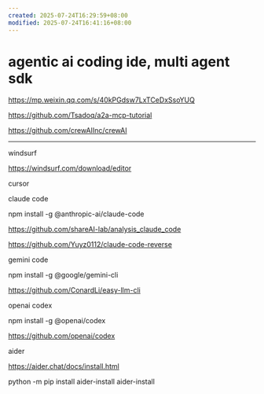 ```yaml
---
created: 2025-07-24T16:29:59+08:00
modified: 2025-07-24T16:41:16+08:00
---
```


# agentic ai coding ide, multi agent sdk

https://mp.weixin.qq.com/s/40kPGdsw7LxTCeDxSsoYUQ

https://github.com/Tsadoq/a2a-mcp-tutorial

https://github.com/crewAIInc/crewAI

---

windsurf

https://windsurf.com/download/editor

cursor

claude code

npm install -g @anthropic-ai/claude-code

https://github.com/shareAI-lab/analysis_claude_code

https://github.com/Yuyz0112/claude-code-reverse

gemini code

npm install -g @google/gemini-cli

https://github.com/ConardLi/easy-llm-cli

openai codex

npm install -g @openai/codex

https://github.com/openai/codex

aider

https://aider.chat/docs/install.html

python -m pip install aider-install
aider-install
